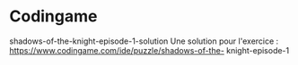 # Codingame
shadows-of-the-knight-episode-1-solution
Une solution pour l'exercice : https://www.codingame.com/ide/puzzle/shadows-of-the-   knight-episode-1
